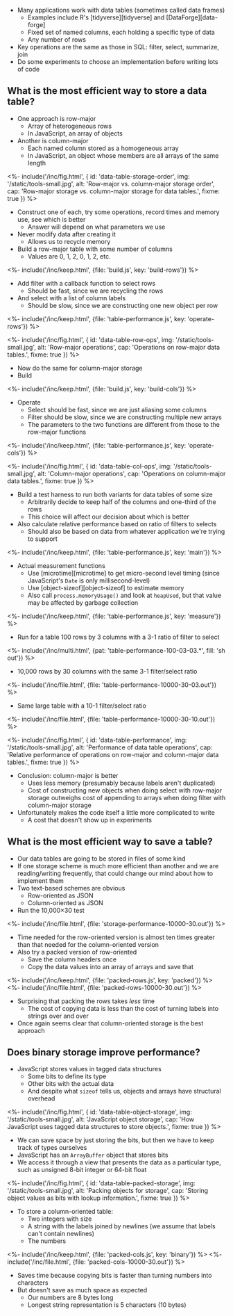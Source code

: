 ---
---

-   Many applications work with data tables (sometimes called <g key="data_frame">data frames</g>)
    -   Examples include R's [tidyverse][tidyverse] and [DataForge][data-forge]
    -   Fixed set of named columns, each holding a specific type of data
    -   Any number of rows
-   Key operations are the same as those in SQL: filter, select, summarize, join
-   Do some experiments to choose an implementation before writing lots of code

## What is the most efficient way to store a data table?

-   One approach is <g key="row_major">row-major</g>
    -   Array of <g key="heterogeneous">heterogeneous</g> rows
    -   In JavaScript, an array of objects
-   Another is <g key="column_major">column-major</g>
    -   Each named column stored as a <g key="homogeneous">homogeneous</g> array
    -   In JavaScript, an object whose members are all arrays of the same length

<%- include('/inc/fig.html', {
    id: 'data-table-storage-order',
    img: '/static/tools-small.jpg',
    alt: 'Row-major vs. column-major storage order',
    cap: 'Row-major storage vs. column-major storage for data tables.',
    fixme: true
}) %>

-   Construct one of each, try some operations, record times and memory use, see which is better
    -   Answer will depend on what parameters we use
-   Never modify data after creating it
    -   Allows us to recycle memory
-   Build a row-major table with some number of columns
    -   Values are 0, 1, 2, 0, 1, 2, etc.

<%- include('/inc/keep.html', {file: 'build.js', key: 'build-rows'}) %>

-   Add filter with a callback function to select rows
    -   Should be fast, since we are recycling the rows
-   And select with a list of column labels
    -   Should be slow, since we are constructing one new object per row

<%- include('/inc/keep.html', {file: 'table-performance.js', key: 'operate-rows'}) %>

<%- include('/inc/fig.html', {
    id: 'data-table-row-ops',
    img: '/static/tools-small.jpg',
    alt: 'Row-major operations',
    cap: 'Operations on row-major data tables.',
    fixme: true
}) %>

-   Now do the same for column-major storage
-   Build

<%- include('/inc/keep.html', {file: 'build.js', key: 'build-cols'}) %>

-   Operate
    -   Select should be fast, since we are just aliasing some columns
    -   Filter should be slow, since we are constructing multiple new arrays
    -   The parameters to the two functions are different from those to the row-major functions

<%- include('/inc/keep.html', {file: 'table-performance.js', key: 'operate-cols'}) %>

<%- include('/inc/fig.html', {
    id: 'data-table-col-ops',
    img: '/static/tools-small.jpg',
    alt: 'Column-major operations',
    cap: 'Operations on column-major data tables.',
    fixme: true
}) %>

-   Build a <g key="test_harness">test harness</g> to run both variants for data tables of some size
    -   Arbitrarily decide to keep half of the columns and one-third of the rows
    -   This choice will affect our decision about which is better
-   Also calculate relative performance based on ratio of filters to selects
    -   Should also be based on data from whatever application we're trying to support

<%- include('/inc/keep.html', {file: 'table-performance.js', key: 'main'}) %>

-   Actual measurement functions
    -   Use [microtime][microtime] to get micro-second level timing (since JavaScript's `Date` is only millisecond-level)
    -   Use [object-sizeof][object-sizeof] to estimate memory
    -   Also call `process.memoryUsage()` and look at `heapUsed`, but that value may be affected by garbage collection

<%- include('/inc/keep.html', {file: 'table-performance.js', key: 'measure'}) %>

-   Run for a table 100 rows by 3 columns with a 3-1 ratio of filter to select

<%- include('/inc/multi.html', {pat: 'table-performance-100-03-03.*', fill: 'sh out'}) %>

-   10,000 rows by 30 columns with the same 3-1 filter/select ratio

<%- include('/inc/file.html', {file: 'table-performance-10000-30-03.out'}) %>

-   Same large table with a 10-1 filter/select ratio

<%- include('/inc/file.html', {file: 'table-performance-10000-30-10.out'}) %>

<%- include('/inc/fig.html', {
    id: 'data-table-performance',
    img: '/static/tools-small.jpg',
    alt: 'Performance of data table operations',
    cap: 'Relative performance of operations on row-major and column-major data tables.',
    fixme: true
}) %>

-   Conclusion: column-major is better
    -   Uses less memory (presumably because labels aren't duplicated)
    -   Cost of constructing new objects when doing select with row-major storage
        outweighs cost of appending to arrays when doing filter with column-major storage
-   Unfortunately makes the code itself a little more complicated to write
    -   A cost that doesn't show up in experiments

## What is the most efficient way to save a table?

-   Our data tables are going to be stored in files of some kind
-   If one storage scheme is much more efficient than another and we are reading/writing frequently,
    that could change our mind about how to implement them
-   Two text-based schemes are obvious
    -   Row-oriented as JSON
    -   Column-oriented as JSON
-   Run the 10,000×30 test

<%- include('/inc/file.html', {file: 'storage-performance-10000-30.out'}) %>

-   Time needed for the row-oriented version is almost ten times greater than that needed for the column-oriented version
-   Also try a packed version of row-oriented
    -   Save the column headers once
    -   Copy the data values into an array of arrays and save that

<%- include('/inc/keep.html', {file: 'packed-rows.js', key: 'packed'}) %>
<%- include('/inc/file.html', {file: 'packed-rows-10000-30.out'}) %>

-   Surprising that packing the rows takes *less* time
    -   The cost of copying data is less than the cost of turning labels into strings over and over
-   Once again seems clear that column-oriented storage is the best approach

## Does binary storage improve performance?

-   JavaScript stores values in <g key="tagged_data">tagged</g> data structures
    -   Some bits to define its type
    -   Other bits with the actual data
    -   And despite what `sizeof` tells us, objects and arrays have structural overhead

<%- include('/inc/fig.html', {
    id: 'data-table-object-storage',
    img: '/static/tools-small.jpg',
    alt: 'JavaScript object storage',
    cap: 'How JavaScript uses tagged data structures to store objects.',
    fixme: true
}) %>

-   We can save space by just storing the bits, but then we have to keep track of types ourselves
-   JavaScript has an `ArrayBuffer` object that stores bits
-   We access it through a view that presents the data as a particular type, such as unsigned 8-bit integer or 64-bit float

<%- include('/inc/fig.html', {
    id: 'data-table-packed-storage',
    img: '/static/tools-small.jpg',
    alt: 'Packing objects for storage',
    cap: 'Storing object values as bits with lookup information.',
    fixme: true
}) %>

-   To store a column-oriented table:
    -   Two integers with size
    -   A string with the labels joined by newlines (we assume that labels can't contain newlines)
    -   The numbers

<%- include('/inc/keep.html', {file: 'packed-cols.js', key: 'binary'}) %>
<%- include('/inc/file.html', {file: 'packed-cols-10000-30.out'}) %>

-   Saves time because copying bits is faster than turning numbers into characters
-   But doesn't save as much space as expected
    -   Our numbers are 8 bytes long
    -   Longest string representation is 5 characters (10 bytes)
